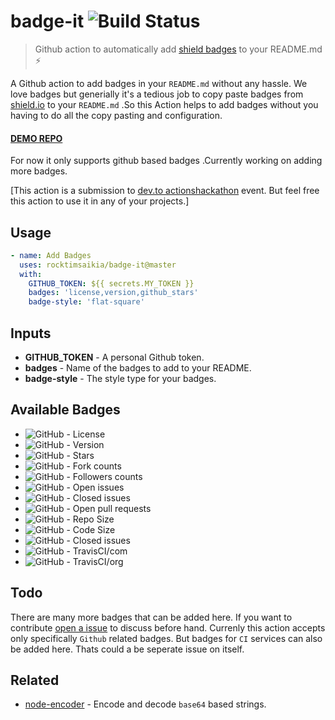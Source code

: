 # badge-it ![Build Status](<https://github.com/rocktimsaikia/badge-it/workflows/build/badge.svg>)

> Github action to automatically add [shield badges](<https://shields.io/>) to your README.md :zap:

A Github action to add badges in your `README.md` without any hassle. We love badges but generially it's a tedious job to copy paste badges from [shield.io](<https://shields.io/>) to your `README.md` .So this Action helps to add badges without you having to do all the copy pasting and configuration.

#### [DEMO REPO](<https://github.com/RocktimSaikia/badge-it-demo>)

For now it only supports github based badges .Currently working on adding more badges. 

[This action is a submission to [dev.to actionshackathon](<https://dev.to/devteam/announcing-the-github-actions-hackathon-on-dev-3ljn>) event. But feel free this action to use it in any of your projects.]

## Usage

```yml
- name: Add Badges
  uses: rocktimsaikia/badge-it@master
  with:
    GITHUB_TOKEN: ${{ secrets.MY_TOKEN }}
    badges: 'license,version,github_stars'
    badge-style: 'flat-square'
```

## Inputs

- **GITHUB\_TOKEN** - A personal Github token.
- **badges** - Name of the badges to add to your README.
- **badge-style** - The style type for your badges.

<!-- -->

## Available Badges

- ![GitHub](https://img.shields.io/github/license/RocktimSaikia/badge-it) \- License
- ![GitHub](https://img.shields.io/github/package-json/v/rocktimsaikia/badge-it) \- Version
- ![GitHub](https://img.shields.io/github/stars/RocktimSaikia/badge-it) \- Stars
- ![GitHub](https://img.shields.io/github/forks/RocktimSaikia/badge-it?label=Fork) \- Fork counts
- ![GitHub](https://img.shields.io/github/followers/RocktimSaikia?label=Followers) \- Followers counts
- ![GitHub](https://img.shields.io/github/issues-raw/RocktimSaikia/badge-it) \- Open issues
- ![GitHub](https://img.shields.io/github/issues-closed-raw/RocktimSaikia/badge-it) \- Closed issues
- ![GitHub](https://img.shields.io/github/issues-pr/RocktimSaikia/badge-it) \- Open pull requests
- ![GitHub](https://img.shields.io/github/repo-size/RocktimSaikia/badge-it) \- Repo Size
- ![GitHub](https://img.shields.io/github/languages/code-size/RocktimSaikia/badge-it) \- Code Size
- ![GitHub](https://img.shields.io/david/RocktimSaikia/badge-it) \- Closed issues
- ![GitHub](https://travis-ci.com/RocktimSaikia/badge-it.svg?branch=master) \- TravisCI/com
- ![GitHub](https://travis-ci.org/RocktimSaikia/badge-it.svg?branch=master) \- TravisCI/org

<!-- -->

## Todo

There are many more badges that can be added here. If you want to contribute [open a issue](https://github.com/RocktimSaikia/badge-it/issues/new) to discuss before hand. Currenly this action accepts only specifically `Github` related badges. But badges for `CI` services can also be added here. Thats could a be seperate issue on itself.

## Related

- [node-encoder](<https://github.com/rocktimsaikia/node-encoder>) \- Encode and decode `base64` based strings.

<!-- -->

